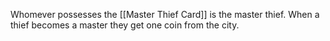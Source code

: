 Whomever possesses the [[Master Thief Card]] is the master thief. When a thief becomes a master they get one coin from the city.